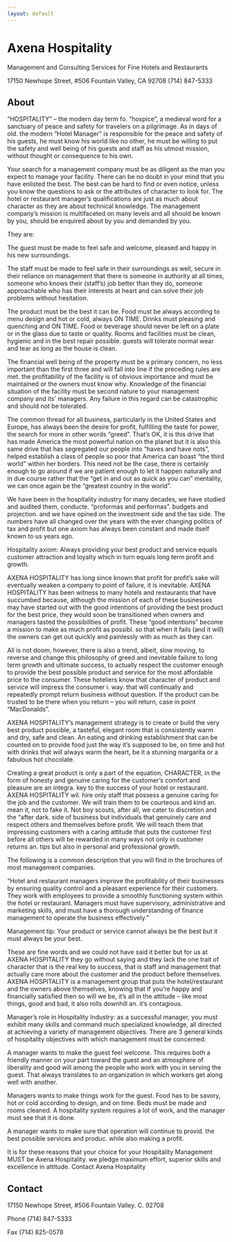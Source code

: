 ```yaml
---
layout: default
---
```


# Axena Hospitality
Management and Consulting Services for Fine Hotels and Restaurants

17150 Newhope Street, #506
Fountain Valley, CA 92708
(714) 847-5333

## About

“HOSPITALITY” – the modern day term fo. “hospice”, a medieval word for a sanctuary of peace and safety for travelers on a pilgrimage. As in days of old. the modern “Hotel Manager” is responsible for the peace and safety of his guests, he must know his world like no other, he must be willing to put the safety and well being of his guests and staff as his utmost mission, without thought or consequence to his own.

Your search for a management company must be as diligent as the man you expect to manage your facility. There can be no doubt in your mind that you have enlisted the best. The best can be hard to find or even notice, unless you know the questions to ask or the attributes of character to look for. The hotel or restaurant manager’s qualifications are just as much about character as they are about technical knowledge. The management company’s mission is multifaceted on many levels and all should be known by you, should be enquired about by you and demanded by you.

They are:

The guest must be made to feel safe and welcome, pleased and happy in his new surroundings.

The staff must be made to feel safe in their surroundings as well, secure in their reliance on management that there is someone in authority at all times, someone who knows their (staff’s) job better than they do, someone approachable who has their interests at heart and can solve their job problems without hesitation.

The product must be the best it can be. Food must be always according to menu design and hot or cold, always ON TIME. Drinks must pleasing and quenching and ON TIME. Food or beverage should never be left on a plate or in the glass due to taste or quality. Rooms and facilities must be clean, hygienic and in the best repair possible. guests will tolerate normal wear and tear as long as the house is clean.

The financial well being of the property must be a primary concern, no less important than the first three and will fall into line if the preceding rules are met. the profitability of the facility is of obvious importance and must be maintained or the owners must know why. Knowledge of the financial situation of the facility must be second nature to your management company and its’ managers. Any failure in this regard can be catastrophic and should not be tolerated.

The common thread for all business, particularly in the United States and Europe, has always been the desire for profit, fulfilling the taste for power, the search for more in other words “greed”. That’s OK, it is this drive that has made America the most powerful nation on the planet but it is also this same drive that has segregated our people into “haves and have nots”, helped establish a class of people so poor that America can boast “the third world” within her borders. This need not be the case, there is certainly enough to go around if we are patient enough to let it happen naturally and in due course rather that the “get in and out as quick as you can” mentality, we can once again be the “greatest country in the world”.

We have been in the hospitality industry for many decades, we have studied and audited them, conducte. “proformas and performas”. budgets and projection. and we have opined on the investment side and the tax side. The numbers have all changed over the years with the ever changing politics of tax and profit but one axiom has always been constant and made itself known to us years ago.

Hospitality axiom: Always providing your best product and service equals customer attraction and loyalty which in turn equals long term profit and growth.

AXENA HOSPITALITY has long since known that profit for profit’s sake will eventually weaken a company to point of failure, it is inevitable. AXENA HOSPITALITY has been witness to many hotels and restaurants that have succumbed because, although the mission of each of these businesses may have started out with the good intentions of providing the best product for the best price, they would soon be transitioned when owners and managers tasted the possibilities of profit. These “good intentions” become a mission to make as much profit as possibl. so that when it fails (and it will) the owners can get out quickly and painlessly with as much as they can.

All is not doom, however, there is also a trend, albeit, slow moving, to reverse and change this philosophy of greed and inevitable failure to long term growth and ultimate success, to actually respect the customer enough to provide the best possible product and service for the most affordable price to the consumer. These hoteliers know that character of product and service will impress the consumer i. way. that will continually and repeatedly prompt return business without question. If the product can be trusted to be there when you return – you will return, case in point “MacDonalds”.

AXENA HOSPITALITY’s management strategy is to create or build the very best product possible, a tasteful, elegant room that is consistently warm and dry, safe and clean. An eating and drinking establishment that can be counted on to provide food just the way it’s supposed to be, on time and hot with drinks that will always warm the heart, be it a stunning margarita or a fabulous hot chocolate.

Creating a great product is only a part of the equation, CHARACTER, in the form of honesty and genuine caring for the customer’s comfort and pleasure are an integra. key to the success of your hotel or restaurant. AXENA HOSPITALITY wil. hire only staff that possess a genuine caring for the job and the customer. We will train them to be courteous and kind an. mean it, not to fake it. Not boy scouts, after all, we cater to discretion and the “after dark. side of business but individuals that genuinely care and respect others and themselves before profit. We will teach them that impressing customers with a caring attitude that puts the customer first before all others will be rewarded in many ways not only in customer returns an. tips but also in personal and professional growth.

The following is a common description that you will find in the brochures of most management companies.

“Hotel and restaurant managers improve the profitability of their businesses by ensuring quality control and a pleasant experience for their customers. They work with employees to provide a smoothly functioning system within the hotel or restaurant. Managers must have supervisory, administrative and marketing skills, and must have a thorough understanding of finance management to operate the business effectively.”

Management tip: Your product or service cannot always be the best but it must always be your best.

These are fine words and we could not have said it better but for us at AXENA HOSPITALITY they go without saying and they lack the one trait of character that is the real key to success, that is staff and management that actually care more about the customer and the product before themselves. AXENA HOSPITALITY is a management group that puts the hotel/restaurant and the owners above themselves, knowing that if you’re happy and financially satisfied then so will we be, it’s all in the attitude – like most things, good and bad, it also rolls downhill an. it’s contagious.

Manager’s role in Hospitality Industry: as a successful manager, you must exhibit many skills and command much specialized knowledge, all directed at achieving a variety of management objectives. There are 3 general kinds of hospitality objectives with which management must be concerned:

A manager wants to make the guest feel welcome. This requires both a friendly manner on your part toward the guest and an atmosphere of liberality and good will among the people who work with you in serving the guest. That always translates to an organization in which workers get along well with another.

Managers wants to make things work for the guest. Food has to be savory, hot or cold according to design, and on time. Beds must be made and rooms cleaned. A hospitality system requires a lot of work, and the manager must see that it is done.

A manager wants to make sure that operation will continue to provid. the best possible services and produc. while also making a profit.

It is for these reasons that your choice for your Hospitality Management MUST be Axena Hospitality. we pledge maximum effort, superior skills and excellence in attitude.
Contact Axena Hospitality

## Contact

17150 Newhope Street, #506
Fountain Valley. C. 92708

Phone (714) 847-5333

Fax (714) 825-0578
